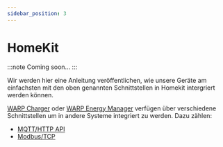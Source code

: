 ```yaml
---
sidebar_position: 3
---
```


# HomeKit

:::note
Coming soon...
:::

Wir werden hier eine Anleitung veröffentlichen, wie unsere Geräte am einfachsten mit den oben genannten Schnittstellen in Homekit intergriert werden können.

[WARP Charger](/docs/warp_charger/introduction) oder [WARP Energy Manager](/docs/warp_energy_manager/introduction) verfügen über verschiedene Schnittstellen
um in andere Systeme integriert zu werden. Dazu zählen:

* [MQTT/HTTP API](/docs/interfaces/mqtt_http/introduction)
* [Modbus/TCP](/docs/interfaces/modbus/introduction)

